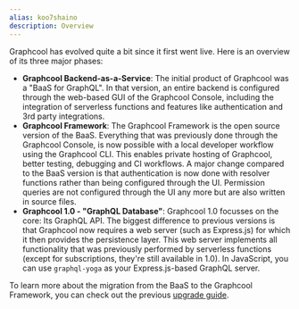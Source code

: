```yaml
---
alias: koo7shaino
description: Overview
---
```


Graphcool has evolved quite a bit since it first went live. Here is an overview of its three major phases:

- **Graphcool Backend-as-a-Service**: The initial product of Graphcool was a "BaaS for GraphQL". In that version, an entire backend is configured through the web-based GUI of the Graphcool Console, including the integration of serverless functions and features like authentication and 3rd party integrations.
- **Graphcool Framework**: The Graphcool Framework is the open source version of the BaaS. Everything that was previously done through the Graphcool Console, is now possible with a local developer workflow using the Graphcool CLI. This enables private hosting of Graphcool, better testing, debugging and CI workflows. A major change compared to the BaaS version is that authentication is now done with resolver functions rather than being configured through the UI. Permission queries are not configured through the UI any more but are also written in source files.
- **Graphcool 1.0 - "GraphQL Database"**: Graphcool 1.0 focusses on the core: Its GraphQL API. The biggest difference to previous versions is that Graphcool now requires a web server (such as Express.js) for which it then provides the persistence layer. This web server implements all functionality that was previously performed by serverless functions (except for subscriptions, they're still available in 1.0). In JavaScript, you can use `graphql-yoga` as your Express.js-based GraphQL server.

<InfoBox type=info>

To learn more about the migration from the BaaS to the Graphcool Framework, you can check out the previous [upgrade guide](!alias-aemieb1aev).

</InfoBox>
